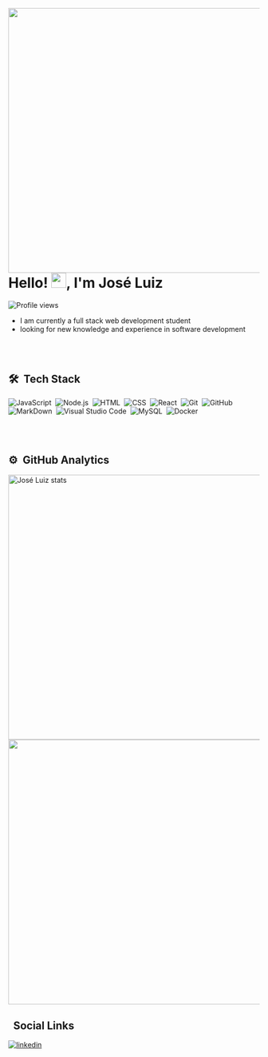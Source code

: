 <img align="right" height="530em"
src="https://raw.githubusercontent.com/gist/netoMendes21/d5a5e6ece299967c1f6b6236763009fb/raw/174c98cd09a729fdafc17bdd4de0cbc4cf63d3f2/githubcardgreen.svg"/>

<h1 align="left">Hello! <img src="https://raw.githubusercontent.com/kaueMarques/kaueMarques/master/hi.gif" width="30px">, I'm José Luiz</h1>

<p align="left"> <img src="https://komarev.com/ghpvc/?username=netoMendes21&color=green" alt="Profile views"/> </p>

- I am currently a full stack web development student
- looking for new knowledge and experience in software development

<br><br>

## 🛠️ &nbsp;Tech Stack

![JavaScript](https://img.shields.io./badge/-JavaScript-05122A?style=flat&logo=javascript)&nbsp;
![Node.js](https://img.shields.io./badge/-Node.js-05122A?style=flat&logo=node.js)&nbsp;
![HTML](https://img.shields.io./badge/-HTML-05122A?style=flat&logo=HTML5)&nbsp;
![CSS](https://img.shields.io./badge/-CSS-05122A?style=flat&logo=CSS3&logoColor=007FFF)&nbsp;
![React](https://img.shields.io./badge/-React-05122A?style=flat&logo=react)&nbsp;
![Git](https://img.shields.io./badge/-Git-05122A?style=flat&logo=Git)&nbsp;
![GitHub](https://img.shields.io./badge/-GitHub-05122A?style=flat&logo=github)&nbsp;
![MarkDown](https://img.shields.io./badge/-MarkDown-05122A?style=flat&logo=markdown)&nbsp;
![Visual Studio Code](https://img.shields.io./badge/-Visual%20Studio%20Code-05122A?style=flat&logo=visual-studio-code&logoColor=007FFF)&nbsp;
![MySQL](https://img.shields.io./badge/-MySQL-05122A?style=flat&logo=mysql)&nbsp;
![Docker](https://img.shields.io./badge/-Docker-05122A?style=flat&logo=docker)&nbsp;

<br><br>

## ⚙️ &nbsp;GitHub Analytics

<p align="left">
  <img width="530em" src="https://github-readme-stats.vercel.app/api?username=netoMendes21&show_icons=true&theme=dark&ring_color=238E23" alt="José Luiz stats"/>
  <img width="530em" src="https://github-readme-stats.vercel.app/api/top-langs/?username=netoMendes21&layout=compact&theme=dark" />
</p>

##  &nbsp; Social Links

<p align="left">
  <a href="https://www.linkedin.com/in/jos%C3%A9-luiz-mendes-11550a251/" target="_blank">
    <img align="center" src="https://img.shields.io./badge/-Linkedin-05122A?style=flat&logo=linkedin&logoColor=007FFF" alt="linkedin"/>
  </a>
  <a href="https://www.instagram.com/netomendes.21/" target="_blank">
  </a>
</p>


